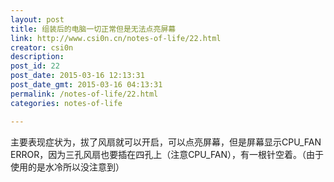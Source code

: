 ```yaml
---
layout: post
title: 组装后的电脑一切正常但是无法点亮屏幕
link: http://www.csi0n.cn/notes-of-life/22.html
creator: csi0n
description: 
post_id: 22
post_date: 2015-03-16 12:13:31
post_date_gmt: 2015-03-16 04:13:31
permalink: /notes-of-life/22.html
categories: notes-of-life

---
```

主要表现症状为，拔了风扇就可以开启，可以点亮屏幕，但是屏幕显示CPU_FAN ERROR，因为三孔风扇也要插在四孔上（注意CPU_FAN），有一根针空着。（由于使用的是水冷所以没注意到）